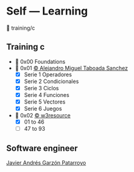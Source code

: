 # Self ― Learning
:open_file_folder: training/c

## Training c
* :open_file_folder: 0x00 Foundations
* :open_file_folder: 0x01 [:copyright: Alejandro Miguel Taboada Sanchez](https://www.udemy.com/share/101xMsAEEcdF5VRno=/)
  - [x] Serie 1 Operadores
  - [x] Serie 2 Condicionales
  - [x] Serie 3 Ciclos
  - [x] Serie 4 Funciones
  - [x] Serie 5 Vectores
  - [x] Serie 6 Juegos
* :open_file_folder: 0x02 [:copyright: w3resource](https://www.w3resource.com/c-programming-exercises/basic-declarations-and-expressions/index.php)
  - [x] 01 to 46
  - [ ] 47 to 93

## Software engineer
[Javier Andrés Garzón Patarroyo](https://www.javierandresgp.com)
